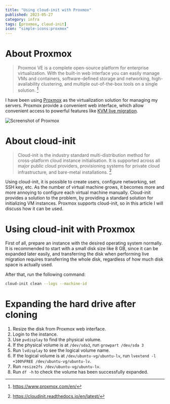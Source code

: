 ```yaml
---
title: "Using cloud-init with Proxmox"
published: 2023-05-27
category: infra
tags: [proxmox, cloud-init]
icon: "simple-icons:proxmox"
---
```


# About Proxmox

> Proxmox VE is a complete open-source platform for enterprise virtualization. With the built-in web interface you can easily manage VMs and containers, software-defined storage and networking, high-availability clustering, and multiple out-of-the-box tools on a single solution. [^proxmox]

I have been using [Proxmox](https://www.proxmox.com/en/) as the virtualization solution for managing my servers. Proxmox provide a convenient web interface, which allow convenient access to powerful features like [KVM live migration](https://www.linux-kvm.org/page/Migration).

![Screenshot of Proxmox](/assets/20230527-proxmox-cloud-init/proxmox.png)

# About cloud-init

> Cloud-init is the industry standard multi-distribution method for cross-platform cloud instance initialisation. It is supported across all major public cloud providers, provisioning systems for private cloud infrastructure, and bare-metal installations. [^cloud-init]

Using cloud-init, it is possible to create users, configure networking, set SSH key, etc. As the number of virtual machine grows, it becomes more and more annoying to configure each virtual machine manually. Cloud-init provides a solution to the problem, by providing a standard solution for initializing VM instances. Proxmox supports cloud-init, so in this article I will discuss how it can be used.

# Using cloud-init with Proxmox

First of all, prepare an instance with the desired operating system normally. It is recommended to start with a small disk size like 8 GB, since it can be expanded later easily, and transferring the disk when performing live migration requires transferring the whole disk, regardless of how much disk space is actually used.

After that, run the following command:

```sh
cloud-init clean --logs --machine-id
```

# Expanding the hard drive after cloning

1. Resize the disk from Proxmox web interface.
2. Login to the instance.
3. Use `pvdisplay` to find the physical volume.
4. If the physical volume is at `/dev/sda3`, run `growpart /dev/sda 3`
5. Run `lvdisplay` to see the logical volume name.
6. If the logical volume is at `/dev/ubuntu-vg/ubuntu-lv`, run `lvextend -l +100%FREE /dev/ubuntu-vg/ubuntu-lv`.
7. Run `resize2fs /dev/ubuntu-vg/ubuntu-lv`.
8. Run `df -h` to check the volume has been successfully expanded.

[^proxmox]: https://www.proxmox.com/en/
[^cloud-init]: https://cloudinit.readthedocs.io/en/latest/
